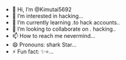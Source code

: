 - 👋 Hi, I’m @Kimutai5692
- 👀 I’m interested in hacking...
- 🌱 I’m currently learning .to hack  accounts..
- 💞️ I’m looking to collaborate on . hacking..
- 📫 How to reach me nevermind...
- 😄 Pronouns: shark Star...
- ⚡ Fun fact: ✨⭐...

<!---
Kimutai5692/Kimutai5692 is a ✨ special ✨ repository because its `README.md` (this file) appears on your GitHub profile.
You can click the Preview link to take a look at your changes.
--->

